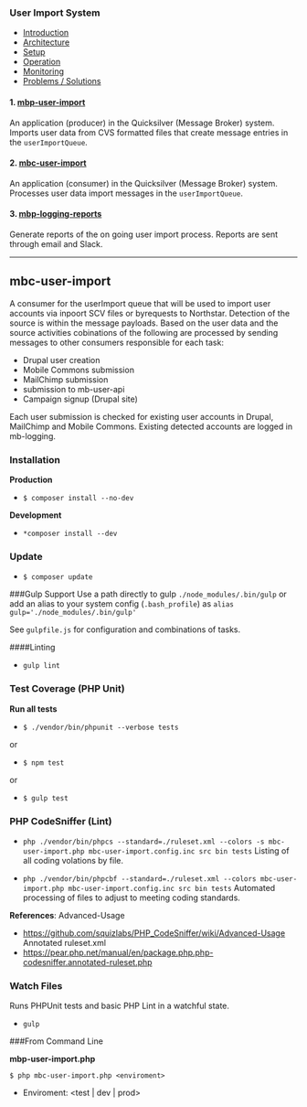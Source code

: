 ### User Import System

- [Introduction](https://github.com/DoSomething/mbp-user-import/wiki)
- [Architecture](https://github.com/DoSomething/mbp-user-import/wiki/2.-Architecture)
- [Setup](https://github.com/DoSomething/mbp-user-import/wiki/3.-Setup)
- [Operation](https://github.com/DoSomething/mbp-user-import/wiki/4.-Operation)
- [Monitoring](https://github.com/DoSomething/mbp-user-import/wiki/5.-Monitoring)
- [Problems / Solutions](https://github.com/DoSomething/mbp-user-import/wiki/7.-Problems-%5C--Solutions)

#### 1. [mbp-user-import](https://github.com/DoSomething/mbp-user-import)

An application (producer) in the Quicksilver (Message Broker) system.
Imports user data from CVS formatted files that create message entries
in the `userImportQueue`.

#### 2. [mbc-user-import](https://github.com/DoSomething/mbc-user-import)

An application (consumer) in the Quicksilver (Message Broker) system.
Processes user data import messages in the `userImportQueue`.

#### 3. [mbp-logging-reports](https://github.com/DoSomething/Quicksilver-PHP/tree/master/mbp-logging-reports)

Generate reports of the on going user import process. Reports are sent
through email and Slack.

---

## mbc-user-import

A consumer for the userImport queue that will be used to import
user accounts via inpoort SCV files or byrequests to Northstar. Detection 
of the source is within the message payloads. Based on the user data and 
the source activities cobinations of the following are processed by sending 
messages to other consumers responsible for each task:

- Drupal user creation
- Mobile Commons submission
- MailChimp submission
- submission to mb-user-api
- Campaign signup (Drupal site)

Each user submission is checked for existing user accounts in Drupal,
MailChimp and Mobile Commons. Existing detected accounts are logged in
mb-logging.

### Installation

**Production**
- `$ composer install --no-dev`

**Development**
- `*composer install --dev`

### Update

- `$ composer update`

###Gulp Support
Use a path directly to gulp `./node_modules/.bin/gulp` or add an alias to your system config (`.bash_profile`) as `alias gulp='./node_modules/.bin/gulp'`

See `gulpfile.js` for configuration and combinations of tasks.

####Linting
- `gulp lint`

### Test Coverage (PHP Unit)

**Run all tests**
- `$ ./vendor/bin/phpunit --verbose tests`

or
- `$ npm test`

or
- `$ gulp test`

### PHP CodeSniffer (Lint)

- `php ./vendor/bin/phpcs --standard=./ruleset.xml --colors -s mbc-user-import.php mbc-user-import.config.inc src bin tests`
Listing of all coding volations by file.

- `php ./vendor/bin/phpcbf --standard=./ruleset.xml --colors mbc-user-import.php mbc-user-import.config.inc src bin tests`
Automated processing of files to adjust to meeting coding standards.

**References**:
Advanced-Usage
- https://github.com/squizlabs/PHP_CodeSniffer/wiki/Advanced-Usage
Annotated ruleset.xml
- https://pear.php.net/manual/en/package.php.php-codesniffer.annotated-ruleset.php


### Watch Files

Runs PHPUnit tests and basic PHP Lint in a watchful state.

- `gulp`

###From Command Line

**mbp-user-import.php**

`$ php mbc-user-import.php <enviroment>`

- Enviroment: <test | dev | prod>
